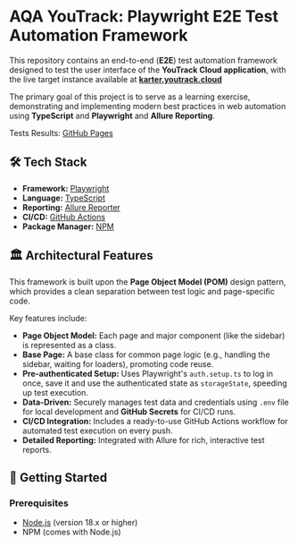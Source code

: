 # AQA YouTrack: Playwright E2E Test Automation Framework

This repository contains an end-to-end (**E2E**) test automation framework designed to test the user interface of the **YouTrack Cloud application**, with the live target instance available at **[karter.youtrack.cloud](https://karter.youtrack.cloud)**

The primary goal of this project is to serve as a learning exercise, demonstrating and implementing modern best practices in web automation using **TypeScript** and **Playwright** and **Allure Reporting**.

Tests Results: [GitHub Pages](https://kartrr.github.io/aqa-youtrack/)

## 🛠️ Tech Stack

* **Framework:** [Playwright](https://playwright.dev/)
* **Language:** [TypeScript](https://www.typescriptlang.org/)
* **Reporting:** [Allure Reporter](https://allurereport.org/)
* **CI/CD:** [GitHub Actions](https://github.com/features/actions)
* **Package Manager:** [NPM](https://www.npmjs.com/)

## 🏛️ Architectural Features

This framework is built upon the **Page Object Model (POM)** design pattern, which provides a clean separation between test logic and page-specific code.

Key features include:
* **Page Object Model:** Each page and major component (like the sidebar) is represented as a class.
* **Base Page:** A base class for common page logic (e.g., handling the sidebar, waiting for loaders), promoting code reuse.
* **Pre-authenticated Setup:** Uses Playwright's `auth.setup.ts` to log in once, save it and use the authenticated state as `storageState`, speeding up test execution.
* **Data-Driven:** Securely manages test data and credentials using `.env` file for local development and **GitHub Secrets** for CI/CD runs.
* **CI/CD Integration:** Includes a ready-to-use GitHub Actions workflow for automated test execution on every push.
* **Detailed Reporting:** Integrated with Allure for rich, interactive test reports.

## 🚀 Getting Started

### Prerequisites

* [Node.js](https://nodejs.org/) (version 18.x or higher)
* NPM (comes with Node.js)
